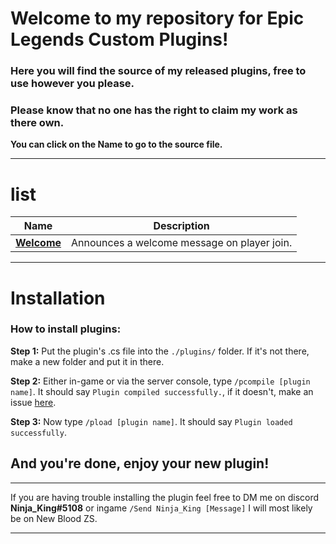 # Welcome to my repository for Epic Legends Custom Plugins!
### Here you will find the source of my released plugins, free to use however you please.

### **Please know that no one has the right to claim my work as there own.**

**You can click on the Name to go to the source file.**
___________________________________________________________________________
# list

| Name | Description |
| ------------- | -----|
|  **[Welcome](https://github.com/TeamEpicLegends/Released-Custom-Plugins-Commands/blob/main/Plugins/Welcome.cs)** | Announces a welcome message on player join.
___________________________________________________________________________

# Installation

### How to install plugins:
**Step 1:** Put the plugin's .cs file into the `./plugins/` folder. If it's not there, make a new folder and put it in there.

**Step 2:** Either in-game or via the server console, type `/pcompile [plugin name]`. It should say `Plugin compiled successfully.`, if it doesn't, make an issue [here](https://github.com/TeamEpicLegends/Released-Custom-Plugins-Commands/issues).

**Step 3:** Now type `/pload [plugin name]`. It should say `Plugin loaded successfully`.

## And you're done, enjoy your new plugin!
___________________________________________________________________________

If you are having trouble installing the plugin feel free to DM me on discord **Ninja_King#5108** or ingame `/Send Ninja_King [Message]` I will most likely be on New Blood ZS.
___________________________________________________________________________
